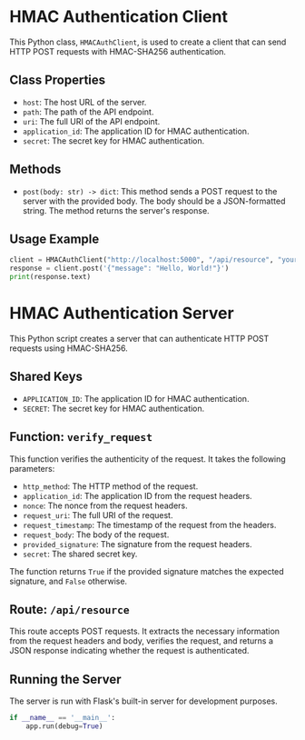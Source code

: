 # HMAC Authentication Client

This Python class, `HMACAuthClient`, is used to create a client that can send HTTP POST requests with HMAC-SHA256 authentication.

## Class Properties

- `host`: The host URL of the server.
- `path`: The path of the API endpoint.
- `uri`: The full URI of the API endpoint.
- `application_id`: The application ID for HMAC authentication.
- `secret`: The secret key for HMAC authentication.

## Methods

- `post(body: str) -> dict`: This method sends a POST request to the server with the provided body. The body should be a JSON-formatted string. The method returns the server's response.

## Usage Example

```python
client = HMACAuthClient("http://localhost:5000", "/api/resource", "your_application_id", "your_secret_access_key")
response = client.post('{"message": "Hello, World!"}')
print(response.text)
```

# HMAC Authentication Server

This Python script creates a server that can authenticate HTTP POST requests using HMAC-SHA256.

## Shared Keys

- `APPLICATION_ID`: The application ID for HMAC authentication.
- `SECRET`: The secret key for HMAC authentication.

## Function: `verify_request`

This function verifies the authenticity of the request. It takes the following parameters:

- `http_method`: The HTTP method of the request.
- `application_id`: The application ID from the request headers.
- `nonce`: The nonce from the request headers.
- `request_uri`: The full URI of the request.
- `request_timestamp`: The timestamp of the request from the headers.
- `request_body`: The body of the request.
- `provided_signature`: The signature from the request headers.
- `secret`: The shared secret key.

The function returns `True` if the provided signature matches the expected signature, and `False` otherwise.

## Route: `/api/resource`

This route accepts POST requests. It extracts the necessary information from the request headers and body, verifies the request, and returns a JSON response indicating whether the request is authenticated.

## Running the Server

The server is run with Flask's built-in server for development purposes.

```python
if __name__ == '__main__':
    app.run(debug=True)
